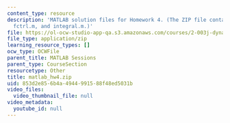 ```yaml
---
content_type: resource
description: 'MATLAB solution files for Homework 4. (The ZIP file contains: bop.m,
  fctrl.m, and integral.m.)'
file: https://ol-ocw-studio-app-qa.s3.amazonaws.com/courses/2-003j-dynamics-and-control-i-fall-2007/853d2e856b4a4944991588f48ed5031b_matlab_hw4.zip
file_type: application/zip
learning_resource_types: []
ocw_type: OCWFile
parent_title: MATLAB Sessions
parent_type: CourseSection
resourcetype: Other
title: matlab_hw4.zip
uid: 853d2e85-6b4a-4944-9915-88f48ed5031b
video_files:
  video_thumbnail_file: null
video_metadata:
  youtube_id: null
---
```

